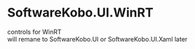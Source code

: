 # SoftwareKobo.UI.WinRT
controls for WinRT
<br/>
will remane to SoftwareKobo.UI or SoftwareKobo.UI.Xaml later
